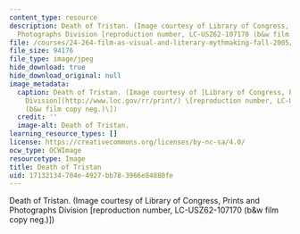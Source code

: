 ```yaml
---
content_type: resource
description: Death of Tristan. (Image courtesy of Library of Congress, Prints and
  Photographs Division [reproduction number, LC-USZ62-107170 (b&w film copy neg.)])
file: /courses/24-264-film-as-visual-and-literary-mythmaking-fall-2005/17132134704e4927bb783966e84880fe_24-264f05.jpg
file_size: 94176
file_type: image/jpeg
hide_download: true
hide_download_original: null
image_metadata:
  caption: Death of Tristan. (Image courtesy of [Library of Congress, Prints and Photographs
    Division](http://www.loc.gov/rr/print/) \[reproduction number, LC-USZ62-107170
    (b&w film copy neg.)\])
  credit: ''
  image-alt: Death of Tristan.
learning_resource_types: []
license: https://creativecommons.org/licenses/by-nc-sa/4.0/
ocw_type: OCWImage
resourcetype: Image
title: Death of Tristan
uid: 17132134-704e-4927-bb78-3966e84880fe
---
```

Death of Tristan. (Image courtesy of Library of Congress, Prints and Photographs Division [reproduction number, LC-USZ62-107170 (b&w film copy neg.)])